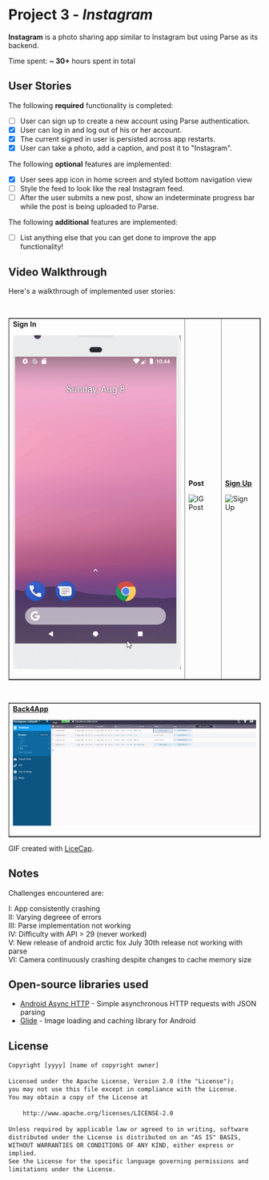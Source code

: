 # Project 3 - *Instagram*

**Instagram** is a photo sharing app similar to Instagram but using Parse as its backend.

Time spent: **~ 30+** hours spent in total

## User Stories

The following **required** functionality is completed:

- [ ] User can sign up to create a new account using Parse authentication.
- [X] User can log in and log out of his or her account.
- [X] The current signed in user is persisted across app restarts.
- [X] User can take a photo, add a caption, and post it to "Instagram".

The following **optional** features are implemented:

- [X] User sees app icon in home screen and styled bottom navigation view
- [ ] Style the feed to look like the real Instagram feed.
- [ ] After the user submits a new post, show an indeterminate progress bar while the post is being uploaded to Parse.

The following **additional** features are implemented:

- [ ] List anything else that you can get done to improve the app functionality!

## Video Walkthrough

Here's a walkthrough of implemented user stories:

<table width="700" border="1">
  <tr>
    <td> <strong> <underline>Sign In</underline></strong> <p>  <img src='IGSignIn.gif' title='Sign In' width='' alt='Sign In' /></td>
    <td> <strong> <underline>Post</underline></strong> <p> <img src='IGPost.gif' title='IG Post' width='' alt='IG Post' /></td>
    <td> <strong> <u>Sign Up</u> </strong> <p> <img src='IGSignUp.gif' title='Sign Up' width='' alt='Sign Up' /></td> <br> <p>
  </tr>
 </table>
 
 <table width="500" border="1">
 <td> <strong> <u>Back4App</u> </strong> <p> <img src='Back4App.gif' title='Back4App' width='' alt='Back4App' /></td> </br>
 </table>

GIF created with [LiceCap](http://www.cockos.com/licecap/).

## Notes

Challenges encountered are:

I: App consistently crashing <br>
II: Varying degreee of errors <br>
III: Parse implementation not working <br>
IV: Difficulty with API > 29 (never worked) <br>
V: New release of android arctic fox July 30th release not working with parse <br>
VI: Camera continuously crashing despite changes to cache memory size

## Open-source libraries used

- [Android Async HTTP](https://github.com/codepath/CPAsyncHttpClient) - Simple asynchronous HTTP requests with JSON parsing
- [Glide](https://github.com/bumptech/glide) - Image loading and caching library for Android

## License

    Copyright [yyyy] [name of copyright owner]

    Licensed under the Apache License, Version 2.0 (the "License");
    you may not use this file except in compliance with the License.
    You may obtain a copy of the License at

        http://www.apache.org/licenses/LICENSE-2.0

    Unless required by applicable law or agreed to in writing, software
    distributed under the License is distributed on an "AS IS" BASIS,
    WITHOUT WARRANTIES OR CONDITIONS OF ANY KIND, either express or implied.
    See the License for the specific language governing permissions and
    limitations under the License.
